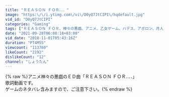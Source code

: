 ```yaml
---
title: "ＲＥＡＳＯＮ ＦＯＲ．．．"
image: "https:\/\/i.ytimg.com\/vi\/D0yQ7JtCIPI\/hqdefault.jpg"
vid_id: "D0yQ7JtCIPI"
categories: "Gaming"
tags: ["ＲＥＡＳＯＮ ＦＯＲ、神々の悪戯、アニメ、乙女ゲーム、ハデス、アポロン、月人、尊、ロキ、バルドル、アヌビス、トト、陽、ディオニソス、トール、メリッサ"]
date: "2021-09-28T06:08:18+03:00"
vid_date: "2018-11-01T05:43:16Z"
duration: "PT4M5S"
viewcount: "113760"
likeCount: "2192"
dislikeCount: "12"
channel: "しょうたん"
---
```

{% raw %}アニメ神々の悪戯のＥＤ曲「ＲＥＡＳＯＮ ＦＯＲ．．．」<br />歌詞動画です。<br />ゲームのネタバレ含みますので、ご注意下さい。{% endraw %}
